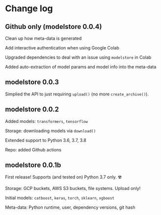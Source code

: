# Change log

## Github only (modelstore 0.0.4)

Clean up how meta-data is generated

Add interactive authentication when using Google Colab

Upgraded dependencies to deal with an issue using `modelstore` in Colab

Added auto-extraction of model params and model info into the meta-data

## modelstore 0.0.3

Simplied the API to just requiring `upload()` (no more `create_archive()`).

## modelstore 0.0.2

Added models: `transformers`, `tensorflow`

Storage: downloading models via `download()`

Extended support to Python 3.6, 3.7, 3.8

Repo: added Github actions

## modelstore 0.0.1b

First release! Supports (and tested on) Python 3.7 only. ☢️

Storage: GCP buckets, AWS S3 buckets, file systems. Upload only!

Initial models: `catboost`, `keras`, `torch`, `sklearn`, `xgboost`

Meta-data: Python runtime, user, dependency versions, git hash
